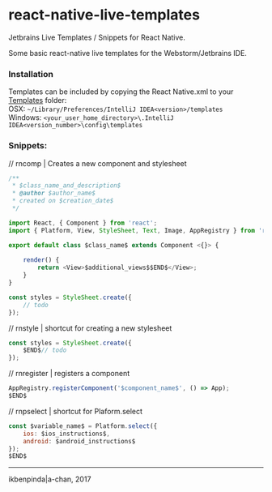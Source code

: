 # react-native-live-templates
Jetbrains Live Templates / Snippets for React Native.

Some basic react-native live templates for the Webstorm/Jetbrains IDE.

### Installation
Templates can be included by copying the React Native.xml to your [Templates](https://www.jetbrains.com/help/idea/sharing-live-templates.html) folder:  
OSX: ```~/Library/Preferences/IntelliJ IDEA<version>/templates```  
Windows: ```<your_user_home_directory>\.IntelliJ IDEA<version_number>\config\templates```

### Snippets:

// rncomp | Creates a new component and stylesheet
```js
/** 
 * $class_name_and_description$
 * @author $author_name$
 * created on $creation_date$
 */

import React, { Component } from 'react';
import { Platform, View, StyleSheet, Text, Image, AppRegistry } from 'react-native';

export default class $class_name$ extends Component <{}> {
		
	render() {
		return <View>$additional_views$$END$</View>;
	}
}

const styles = StyleSheet.create({
	// todo
});
```


// rnstyle | shortcut for creating a new stylesheet
```js
const styles = StyleSheet.create({
	$END$// todo
});
```

// rnregister | registers a component
```js
AppRegistry.registerComponent('$component_name$', () => App);
$END$
```

// rnpselect | shortcut for Plaform.select
```js
const $variable_name$ = Platform.select({
	ios: $ios_instructions$,
	android: $android_instructions$
});
$END$
```

---

ikbenpinda|a-chan, 2017
